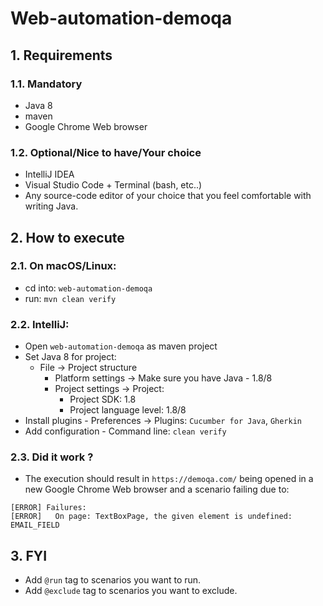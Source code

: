 # Web-automation-demoqa

## 1. Requirements
### 1.1. Mandatory
* Java 8
* maven
* Google Chrome Web browser
### 1.2. Optional/Nice to have/Your choice
* IntelliJ IDEA
* Visual Studio Code + Terminal (bash, etc..)
* Any source-code editor of your choice that you feel comfortable with writing Java.
## 2. How to execute
### 2.1. On macOS/Linux:
* cd into: `web-automation-demoqa`
* run: `mvn clean verify`
### 2.2. IntelliJ:
* Open `web-automation-demoqa` as maven project
* Set Java 8 for project:
  * File -> Project structure
      * Platform settings -> Make sure you have Java - 1.8/8
      * Project settings -> Project:
        * Project SDK: 1.8
        * Project language level: 1.8/8
* Install plugins - Preferences -> Plugins: `Cucumber for Java`, `Gherkin`
* Add configuration - Command line: `clean verify`
### 2.3. Did it work ?
* The execution should result in `https://demoqa.com/` being opened in a new Google Chrome Web browser and a scenario failing due to:
```
[ERROR] Failures: 
[ERROR]   On page: TextBoxPage, the given element is undefined: EMAIL_FIELD
```
## 3. FYI
* Add `@run` tag to scenarios you want to run.<br>
* Add `@exclude` tag to scenarios you want to exclude.<br>
